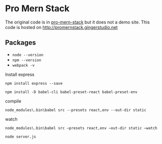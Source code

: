 # Pro Mern Stack

The original code is in [pro-mern-stack](https://github.com/vasansr/pro-mern-stack) but it does not a demo site. This code is hosted on <http://promernstack.gingerstudio.net>

## Packages

- `node --version`
- `npm --version`
- `webpack -v`

Install express

`npm install express --save`

`npm install -D babel-cli babel-preset-react babel-preset-env`

compile

`node_modules\.bin\babel src --presets react,env --out-dir static`

watch

`node_modules\.bin\babel src –presets react,env –out-dir static –watch`

`node server.js`

